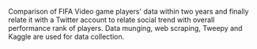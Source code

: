 Comparison of FIFA Video game players' data within two years and finally relate it with a Twitter account to relate social trend with overall performance rank of players. Data munging, web scraping, Tweepy and Kaggle are used for data collection.
